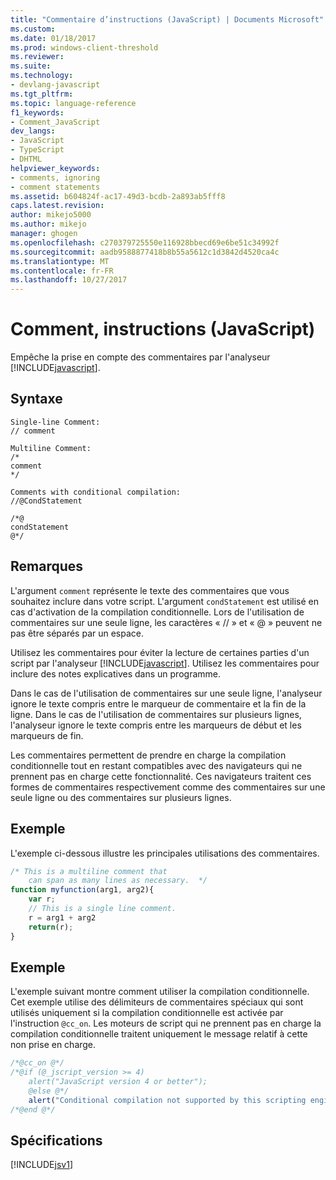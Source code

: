 ```yaml
---
title: "Commentaire d’instructions (JavaScript) | Documents Microsoft"
ms.custom: 
ms.date: 01/18/2017
ms.prod: windows-client-threshold
ms.reviewer: 
ms.suite: 
ms.technology:
- devlang-javascript
ms.tgt_pltfrm: 
ms.topic: language-reference
f1_keywords:
- Comment_JavaScript
dev_langs:
- JavaScript
- TypeScript
- DHTML
helpviewer_keywords:
- comments, ignoring
- comment statements
ms.assetid: b604824f-ac17-49d3-bcdb-2a893ab5fff8
caps.latest.revision: 
author: mikejo5000
ms.author: mikejo
manager: ghogen
ms.openlocfilehash: c270379725550e116928bbecd69e6be51c34992f
ms.sourcegitcommit: aadb9588877418b8b55a5612c1d3842d4520ca4c
ms.translationtype: MT
ms.contentlocale: fr-FR
ms.lasthandoff: 10/27/2017
---
```

# <a name="comment-statements-javascript"></a>Comment, instructions (JavaScript)
Empêche la prise en compte des commentaires par l'analyseur [!INCLUDE[javascript](../../javascript/includes/javascript-md.md)].  
  
## <a name="syntax"></a>Syntaxe  
  
```  
Single-line Comment:  
// comment   
```  
  
```  
Multiline Comment:  
/*  
comment  
*/  
```  
  
```  
Comments with conditional compilation:  
//@CondStatement   
  
/*@  
condStatement  
@*/  
```  
  
## <a name="remarks"></a>Remarques  
 L'argument `comment` représente le texte des commentaires que vous souhaitez inclure dans votre script. L'argument `condStatement` est utilisé en cas d'activation de la compilation conditionnelle. Lors de l'utilisation de commentaires sur une seule ligne, les caractères « // » et « @ » peuvent ne pas être séparés par un espace.  
  
 Utilisez les commentaires pour éviter la lecture de certaines parties d'un script par l'analyseur [!INCLUDE[javascript](../../javascript/includes/javascript-md.md)]. Utilisez les commentaires pour inclure des notes explicatives dans un programme.  
  
 Dans le cas de l'utilisation de commentaires sur une seule ligne, l'analyseur ignore le texte compris entre le marqueur de commentaire et la fin de la ligne. Dans le cas de l'utilisation de commentaires sur plusieurs lignes, l'analyseur ignore le texte compris entre les marqueurs de début et les marqueurs de fin.  
  
 Les commentaires permettent de prendre en charge la compilation conditionnelle tout en restant compatibles avec des navigateurs qui ne prennent pas en charge cette fonctionnalité. Ces navigateurs traitent ces formes de commentaires respectivement comme des commentaires sur une seule ligne ou des commentaires sur plusieurs lignes.  
  
## <a name="example"></a>Exemple  
 L'exemple ci-dessous illustre les principales utilisations des commentaires.  
  
```JavaScript  
/* This is a multiline comment that  
    can span as many lines as necessary.  */  
function myfunction(arg1, arg2){  
    var r;  
    // This is a single line comment.  
    r = arg1 + arg2  
    return(r);  
}  
```  
  
## <a name="example"></a>Exemple  
 L'exemple suivant montre comment utiliser la compilation conditionnelle. Cet exemple utilise des délimiteurs de commentaires spéciaux qui sont utilisés uniquement si la compilation conditionnelle est activée par l'instruction `@cc_on`. Les moteurs de script qui ne prennent pas en charge la compilation conditionnelle traitent uniquement le message relatif à cette non prise en charge.  
  
```JavaScript  
/*@cc_on @*/  
/*@if (@_jscript_version >= 4)  
    alert("JavaScript version 4 or better");  
    @else @*/  
    alert("Conditional compilation not supported by this scripting engine.");  
/*@end @*/  
```  
  
## <a name="requirements"></a>Spécifications  
 [!INCLUDE[jsv1](../../javascript/misc/includes/jsv1-md.md)]
